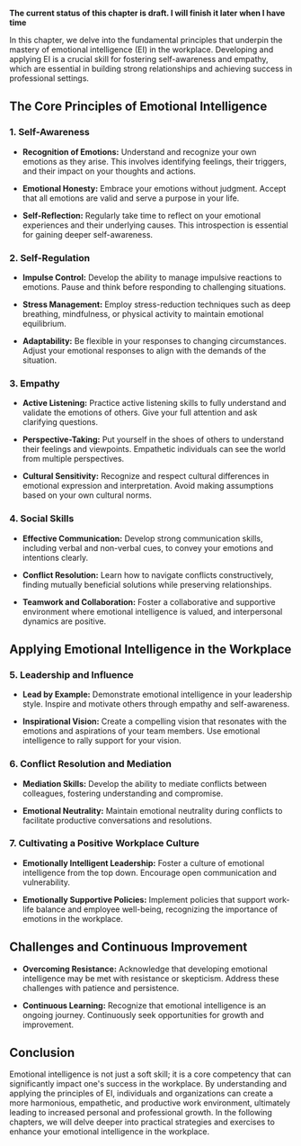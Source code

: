 **The current status of this chapter is draft. I will finish it later when I have time**

In this chapter, we delve into the fundamental principles that underpin the mastery of emotional intelligence (EI) in the workplace. Developing and applying EI is a crucial skill for fostering self-awareness and empathy, which are essential in building strong relationships and achieving success in professional settings.

The Core Principles of Emotional Intelligence
---------------------------------------------

### 1. **Self-Awareness**

* **Recognition of Emotions:** Understand and recognize your own emotions as they arise. This involves identifying feelings, their triggers, and their impact on your thoughts and actions.

* **Emotional Honesty:** Embrace your emotions without judgment. Accept that all emotions are valid and serve a purpose in your life.

* **Self-Reflection:** Regularly take time to reflect on your emotional experiences and their underlying causes. This introspection is essential for gaining deeper self-awareness.

### 2. **Self-Regulation**

* **Impulse Control:** Develop the ability to manage impulsive reactions to emotions. Pause and think before responding to challenging situations.

* **Stress Management:** Employ stress-reduction techniques such as deep breathing, mindfulness, or physical activity to maintain emotional equilibrium.

* **Adaptability:** Be flexible in your responses to changing circumstances. Adjust your emotional responses to align with the demands of the situation.

### 3. **Empathy**

* **Active Listening:** Practice active listening skills to fully understand and validate the emotions of others. Give your full attention and ask clarifying questions.

* **Perspective-Taking:** Put yourself in the shoes of others to understand their feelings and viewpoints. Empathetic individuals can see the world from multiple perspectives.

* **Cultural Sensitivity:** Recognize and respect cultural differences in emotional expression and interpretation. Avoid making assumptions based on your own cultural norms.

### 4. **Social Skills**

* **Effective Communication:** Develop strong communication skills, including verbal and non-verbal cues, to convey your emotions and intentions clearly.

* **Conflict Resolution:** Learn how to navigate conflicts constructively, finding mutually beneficial solutions while preserving relationships.

* **Teamwork and Collaboration:** Foster a collaborative and supportive environment where emotional intelligence is valued, and interpersonal dynamics are positive.

Applying Emotional Intelligence in the Workplace
------------------------------------------------

### 5. **Leadership and Influence**

* **Lead by Example:** Demonstrate emotional intelligence in your leadership style. Inspire and motivate others through empathy and self-awareness.

* **Inspirational Vision:** Create a compelling vision that resonates with the emotions and aspirations of your team members. Use emotional intelligence to rally support for your vision.

### 6. **Conflict Resolution and Mediation**

* **Mediation Skills:** Develop the ability to mediate conflicts between colleagues, fostering understanding and compromise.

* **Emotional Neutrality:** Maintain emotional neutrality during conflicts to facilitate productive conversations and resolutions.

### 7. **Cultivating a Positive Workplace Culture**

* **Emotionally Intelligent Leadership:** Foster a culture of emotional intelligence from the top down. Encourage open communication and vulnerability.

* **Emotionally Supportive Policies:** Implement policies that support work-life balance and employee well-being, recognizing the importance of emotions in the workplace.

Challenges and Continuous Improvement
-------------------------------------

* **Overcoming Resistance:** Acknowledge that developing emotional intelligence may be met with resistance or skepticism. Address these challenges with patience and persistence.

* **Continuous Learning:** Recognize that emotional intelligence is an ongoing journey. Continuously seek opportunities for growth and improvement.

Conclusion
----------

Emotional intelligence is not just a soft skill; it is a core competency that can significantly impact one's success in the workplace. By understanding and applying the principles of EI, individuals and organizations can create a more harmonious, empathetic, and productive work environment, ultimately leading to increased personal and professional growth. In the following chapters, we will delve deeper into practical strategies and exercises to enhance your emotional intelligence in the workplace.
